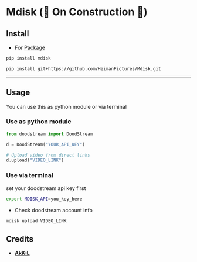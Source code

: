 # Mdisk (🚧 On Construction 🚧)


## Install

- For [Package](https://github.com/heimanpictures/mdisk)

```bash
pip install mdisk
```

```bash
pip install git+https://github.com/HeimanPictures/Mdisk.git
```
---

## Usage

You can use this as python module or via terminal

### Use as python module
```python
from doodstream import DoodStream

d = DoodStream("YOUR_API_KEY")

# Upload video from direct links
d.upload("VIDEO_LINK")
```

### Use via terminal
set your doodstream api key first
```bash
export MDISK_API=you_key_here
```
- Check doodstream account info
```bash
mdisk upload VIDEO_LINK
```

## Credits

- **[AkKiL](https://github.com/heimanpictures)**
